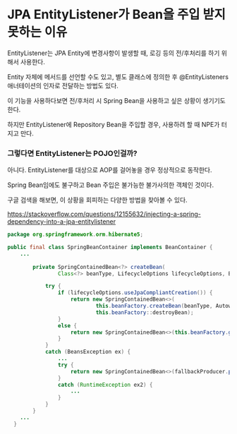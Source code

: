 # JPA EntityListener가 Bean을 주입 받지 못하는 이유

EntityListener는 JPA Entity에 변경사항이 발생할 때, 로깅 등의 전/후처리를 하기 위해서 사용한다.

Entity 자체에 메서드를 선언할 수도 있고, 별도 클래스에 정의한 후 @EntityListeners 애너테이션의 인자로 전달하는 방법도 있다.

이 기능을 사용하다보면 전/후처리 시 Spring Bean을 사용하고 싶은 상황이 생기기도 한다.

하지만 EntityListener에 Repository Bean을 주입할 경우, 사용하려 할 때 NPE가 터지고 만다.

 

### 그렇다면 EntityListener는 POJO인걸까?

아니다. EntityListener를 대상으로 AOP를 걸어놓을 경우 정상적으로 동작한다.

Spring Bean임에도 불구하고 Bean 주입은 불가능한 불가사의한 객체인 것이다.

 

구글 검색을 해보면, 이 상황을 회피하는 다양한 방법을 찾아볼 수 있다.

https://stackoverflow.com/questions/12155632/injecting-a-spring-dependency-into-a-jpa-entitylistener

```java
package org.springframework.orm.hibernate5;

public final class SpringBeanContainer implements BeanContainer {
	...
    
    	private SpringContainedBean<?> createBean(
                Class<?> beanType, LifecycleOptions lifecycleOptions, BeanInstanceProducer fallbackProducer) {

            try {
                if (lifecycleOptions.useJpaCompliantCreation()) {
                    return new SpringContainedBean<>(
                            this.beanFactory.createBean(beanType, AutowireCapableBeanFactory.AUTOWIRE_CONSTRUCTOR, false),
                            this.beanFactory::destroyBean);
                }
                else {
                    return new SpringContainedBean<>(this.beanFactory.getBean(beanType));
                }
            }
            catch (BeansException ex) {
                ...
                try {
                    return new SpringContainedBean<>(fallbackProducer.produceBeanInstance(beanType));
                }
                catch (RuntimeException ex2) {
                    ...
                }
            }
        }
    ...
  }
  ```
